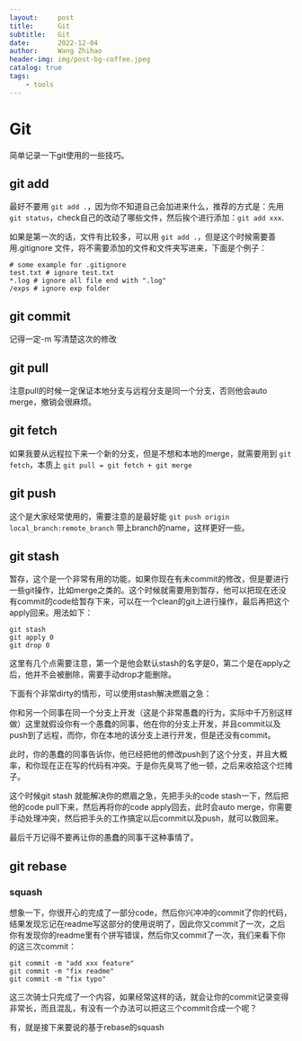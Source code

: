 ```yaml
---
layout:     post
title:      Git
subtitle:   Git
date:       2022-12-04
author:     Wang Zhihao
header-img: img/post-bg-coffee.jpeg
catalog: true
tags:
    - tools
---
```

# Git

简单记录一下git使用的一些技巧。

## git add

最好不要用 `git add .`，因为你不知道自己会加进来什么，推荐的方式是：先用 `git status`，check自己的改动了哪些文件，然后挨个进行添加：`git add xxx`.

如果是第一次的话，文件有比较多，可以用 `git add .`，但是这个时候需要善用.gitignore 文件，将不需要添加的文件和文件夹写进来，下面是个例子：

```
# some example for .gitignore
test.txt # ignore test.txt
*.log # ignore all file end with ".log"
/exps # ignore exp folder
```

## git commit

记得一定-m 写清楚这次的修改

## git pull

注意pull的时候一定保证本地分支与远程分支是同一个分支，否则他会auto merge，撤销会很麻烦。

## git fetch

如果我要从远程拉下来一个新的分支，但是不想和本地的merge，就需要用到 `git fetch`，本质上 `git pull = git fetch + git merge`

## git push

这个是大家经常使用的，需要注意的是最好能 `git push origin local_branch:remote_branch`	带上branch的name，这样更好一些。

## git stash

暂存，这个是一个非常有用的功能，如果你现在有未commit的修改，但是要进行一些git操作，比如merge之类的。这个时候就需要用到暂存，他可以把现在还没有commit的code给暂存下来，可以在一个clean的git上进行操作，最后再把这个apply回来。用法如下：

```
git stash 
git apply 0
git drop 0
```

这里有几个点需要注意，第一个是他会默认stash的名字是0，第二个是在apply之后，他并不会被删除，需要手动drop才能删除。

下面有个非常dirty的情形，可以使用stash解决燃眉之急：

你和另一个同事在同一个分支上开发（这是个非常愚蠢的行为，实际中千万别这样做）这里就假设你有一个愚蠢的同事，他在你的分支上开发，并且commit以及push到了远程，而你，你在本地的该分支上进行开发，但是还没有commit。

此时，你的愚蠢的同事告诉你，他已经把他的修改push到了这个分支，并且大概率，和你现在正在写的代码有冲突。于是你先臭骂了他一顿，之后来收拾这个烂摊子。

这个时候git stash 就能解决你的燃眉之急，先把手头的code stash一下，然后把他的code pull下来，然后再将你的code apply回去，此时会auto merge，你需要手动处理冲突，然后把手头的工作搞定以后commit以及push，就可以救回来。

最后千万记得不要再让你的愚蠢的同事干这种事情了。

## git rebase

### squash

想象一下，你很开心的完成了一部分code，然后你兴冲冲的commit了你的代码，结果发现忘记在readme写这部分的使用说明了，因此你又commit了一次，之后你有发现你的readme里有个拼写错误，然后你又commit了一次，我们来看下你的这三次commit：

```
git commit -m "add xxx feature"
git commit -m "fix readme"
git commit -m "fix typo"
```

这三次骑士只完成了一个内容，如果经常这样的话，就会让你的commit记录变得非常长，而且混乱，有没有一个办法可以把这三个commit合成一个呢？

有，就是接下来要说的基于rebase的squash
